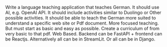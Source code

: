 Write a language teaching application that teaches German. It should use AI, e.g. OpenAI API. It should include activities similar to Duolingo or Other possible activities. It should be able to teach the German more suited to understand a specific web site or Pdf document. More focused teaching. But must start as basic and easy as possible. Create a curriculum of from very basic to that pdf. Web Based. Backend can be FastAPI + frontend can be Reactjs. Alternatively all can be in StreamLit. Or all can be in Django.
